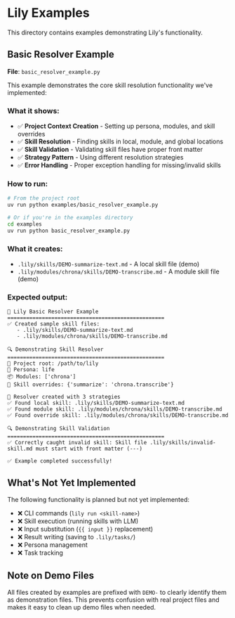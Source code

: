 # Lily Examples

This directory contains examples demonstrating Lily's functionality.

## Basic Resolver Example

**File**: `basic_resolver_example.py`

This example demonstrates the core skill resolution functionality we've implemented:

### What it shows:
- ✅ **Project Context Creation** - Setting up persona, modules, and skill overrides
- ✅ **Skill Resolution** - Finding skills in local, module, and global locations
- ✅ **Skill Validation** - Validating skill files have proper front matter
- ✅ **Strategy Pattern** - Using different resolution strategies
- ✅ **Error Handling** - Proper exception handling for missing/invalid skills

### How to run:
```bash
# From the project root
uv run python examples/basic_resolver_example.py

# Or if you're in the examples directory
cd examples
uv run python basic_resolver_example.py
```

### What it creates:
- `.lily/skills/DEMO-summarize-text.md` - A local skill file (demo)
- `.lily/modules/chrona/skills/DEMO-transcribe.md` - A module skill file (demo)

### Expected output:
```
🌸 Lily Basic Resolver Example
==================================================
✅ Created sample skill files:
   - .lily/skills/DEMO-summarize-text.md
   - .lily/modules/chrona/skills/DEMO-transcribe.md

🔍 Demonstrating Skill Resolver
==================================================
📁 Project root: /path/to/lily
🧠 Persona: life
📦 Modules: ['chrona']
🔄 Skill overrides: {'summarize': 'chrona.transcribe'}

🔧 Resolver created with 3 strategies
✅ Found local skill: .lily/skills/DEMO-summarize-text.md
✅ Found module skill: .lily/modules/chrona/skills/DEMO-transcribe.md
✅ Found override skill: .lily/modules/chrona/skills/DEMO-transcribe.md

🔍 Demonstrating Skill Validation
==================================================
✅ Correctly caught invalid skill: Skill file .lily/skills/invalid-skill.md must start with front matter (---)

✅ Example completed successfully!
```

## What's Not Yet Implemented

The following functionality is planned but not yet implemented:
- ❌ CLI commands (`lily run <skill-name>`)
- ❌ Skill execution (running skills with LLM)
- ❌ Input substitution (`{{ input }}` replacement)
- ❌ Result writing (saving to `.lily/tasks/`)
- ❌ Persona management
- ❌ Task tracking

## Note on Demo Files

All files created by examples are prefixed with `DEMO-` to clearly identify them as demonstration files. This prevents confusion with real project files and makes it easy to clean up demo files when needed.
